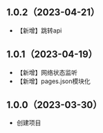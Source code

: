## 1.0.2（2023-04-21）
- 【新增】跳转api
## 1.0.1（2023-04-19）
- 【新增】网络状态监听
- 【新增】pages.json模块化
## 1.0.0（2023-03-30）
- 创建项目
